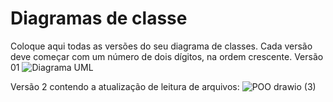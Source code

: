 # Diagramas de classe
Coloque aqui todas as versões do seu diagrama de classes. Cada versão deve começar com um número de dois dígitos, na ordem crescente.
Versão 01 ![Diagrama UML](https://user-images.githubusercontent.com/104520144/229258646-dfd49c31-5759-43bb-9101-64b29f7ae7d3.jpeg)

Versão 2 contendo a atualização de leitura de arquivos:
![POO drawio (3)](https://github.com/DisciplinasProgramacao/poo_tp_noite-grupo-aakl/assets/129699491/eb5e4fad-46cd-4d27-a7e5-32a7e7584b0f)
